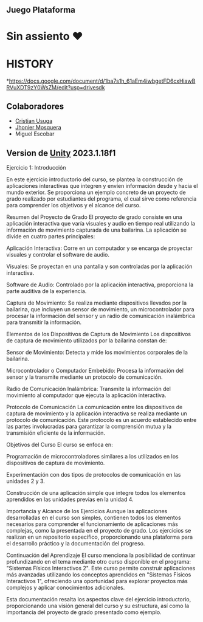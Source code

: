 ## Juego Plataforma

# Sin assiento :heart:

# HISTORY
*https://docs.google.com/document/d/1ba7s1h_61aEm4iwbgetFD6cxHiawBRVuXDT9zY0WsZM/edit?usp=drivesdk


## Colaboradores  
  - [Cristian Usuga](https://github.com/Cristian171)
  - [Jhonier Mosquera](https://github.com/quertuy)
  - Miguel Escobar

## Version de [Unity](https://unity.com/pages/unity-pro-buy-now?utm_source=google&utm_medium=cpc&utm_campaign=cc_dd_upr_amer_amer-t2_en_pu_sem-gg_acq_br-pr_2023-01_brand-at2_cc3022_ev-br_id:71700000105927803&utm_content=cc_dd_upr_amer_pu_sem_gg_ev-br_pros_x_npd_cpc_kw_sd_all_x_x_brand_id:58700008262791741&utm_term=unity&&&&&gad_source=1&gclid=EAIaIQobChMIpc745aWchAMVu6FaBR1btAdREAAYASAAEgLZmPD_BwE&gclsrc=aw.ds) 2023.1.18f1


Ejercicio 1: Introducción

En este ejercicio introductorio del curso, se plantea la construcción de aplicaciones interactivas que integren y envíen información desde y hacia el mundo exterior. Se proporciona un ejemplo concreto de un proyecto de grado realizado por estudiantes del programa, el cual sirve como referencia para comprender los objetivos y el alcance del curso.

Resumen del Proyecto de Grado
El proyecto de grado consiste en una aplicación interactiva que varía visuales y audio en tiempo real utilizando la información de movimiento capturada de una bailarina. La aplicación se divide en cuatro partes principales:

Aplicación Interactiva: Corre en un computador y se encarga de proyectar visuales y controlar el software de audio.

Visuales: Se proyectan en una pantalla y son controladas por la aplicación interactiva.

Software de Audio: Controlado por la aplicación interactiva, proporciona la parte auditiva de la experiencia.

Captura de Movimiento: Se realiza mediante dispositivos llevados por la bailarina, que incluyen un sensor de movimiento, un microcontrolador para procesar la información del sensor y un radio de comunicación inalámbrica para transmitir la información.

Elementos de los Dispositivos de Captura de Movimiento
Los dispositivos de captura de movimiento utilizados por la bailarina constan de:

Sensor de Movimiento: Detecta y mide los movimientos corporales de la bailarina.

Microcontrolador o Computador Embebido: Procesa la información del sensor y la transmite mediante un protocolo de comunicación.

Radio de Comunicación Inalámbrica: Transmite la información del movimiento al computador que ejecuta la aplicación interactiva.

Protocolo de Comunicación
La comunicación entre los dispositivos de captura de movimiento y la aplicación interactiva se realiza mediante un protocolo de comunicación. Este protocolo es un acuerdo establecido entre las partes involucradas para garantizar la comprensión mutua y la transmisión eficiente de la información.

Objetivos del Curso
El curso se enfoca en:

Programación de microcontroladores similares a los utilizados en los dispositivos de captura de movimiento.

Experimentación con dos tipos de protocolos de comunicación en las unidades 2 y 3.

Construcción de una aplicación simple que integre todos los elementos aprendidos en las unidades previas en la unidad 4.

Importancia y Alcance de los Ejercicios
Aunque las aplicaciones desarrolladas en el curso son simples, contienen todos los elementos necesarios para comprender el funcionamiento de aplicaciones más complejas, como la presentada en el proyecto de grado. Los ejercicios se realizan en un repositorio específico, proporcionando una plataforma para el desarrollo práctico y la documentación del progreso.

Continuación del Aprendizaje
El curso menciona la posibilidad de continuar profundizando en el tema mediante otro curso disponible en el programa: "Sistemas Físicos Interactivos 2". Este curso permite construir aplicaciones más avanzadas utilizando los conceptos aprendidos en "Sistemas Físicos Interactivos 1", ofreciendo una oportunidad para explorar proyectos más complejos y aplicar conocimientos adicionales.

Esta documentación resalta los aspectos clave del ejercicio introductorio, proporcionando una visión general del curso y su estructura, así como la importancia del proyecto de grado presentado como ejemplo.
